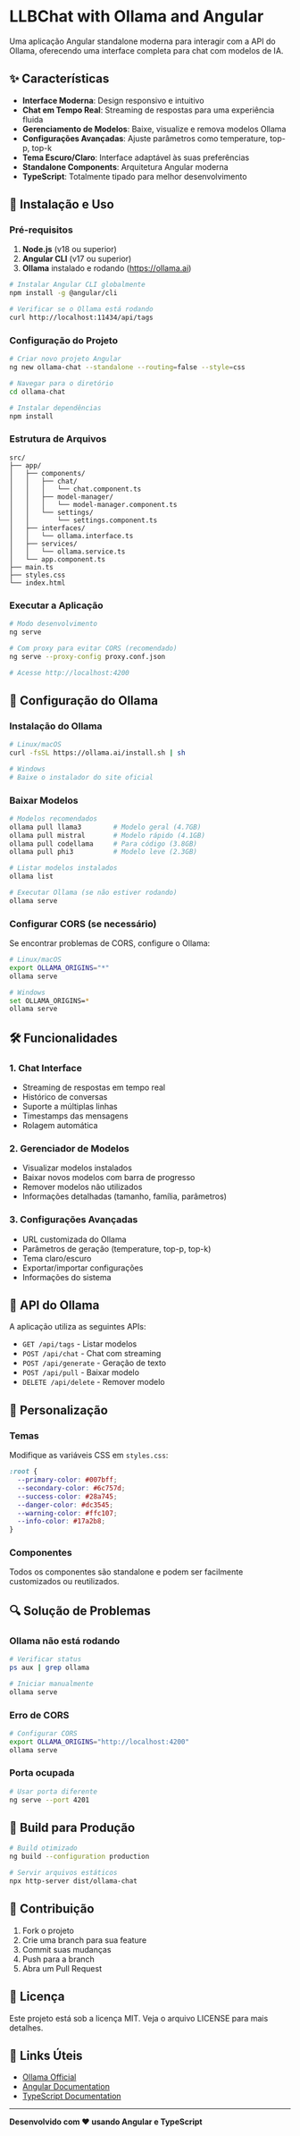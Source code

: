 # LLBChat with Ollama and Angular

Uma aplicação Angular standalone moderna para interagir com a API do Ollama, oferecendo uma interface completa para chat com modelos de IA.

## ✨ Características

- **Interface Moderna**: Design responsivo e intuitivo
- **Chat em Tempo Real**: Streaming de respostas para uma experiência fluida
- **Gerenciamento de Modelos**: Baixe, visualize e remova modelos Ollama
- **Configurações Avançadas**: Ajuste parâmetros como temperature, top-p, top-k
- **Tema Escuro/Claro**: Interface adaptável às suas preferências
- **Standalone Components**: Arquitetura Angular moderna
- **TypeScript**: Totalmente tipado para melhor desenvolvimento

## 🚀 Instalação e Uso

### Pré-requisitos

1. **Node.js** (v18 ou superior)
2. **Angular CLI** (v17 ou superior)
3. **Ollama** instalado e rodando (https://ollama.ai)

```bash
# Instalar Angular CLI globalmente
npm install -g @angular/cli

# Verificar se o Ollama está rodando
curl http://localhost:11434/api/tags
```

### Configuração do Projeto

```bash
# Criar novo projeto Angular
ng new ollama-chat --standalone --routing=false --style=css

# Navegar para o diretório
cd ollama-chat

# Instalar dependências
npm install
```

### Estrutura de Arquivos

```
src/
├── app/
│   ├── components/
│   │   ├── chat/
│   │   │   └── chat.component.ts
│   │   ├── model-manager/
│   │   │   └── model-manager.component.ts
│   │   └── settings/
│   │       └── settings.component.ts
│   ├── interfaces/
│   │   └── ollama.interface.ts
│   ├── services/
│   │   └── ollama.service.ts
│   └── app.component.ts
├── main.ts
├── styles.css
└── index.html
```

### Executar a Aplicação

```bash
# Modo desenvolvimento
ng serve

# Com proxy para evitar CORS (recomendado)
ng serve --proxy-config proxy.conf.json

# Acesse http://localhost:4200
```

## 🔧 Configuração do Ollama

### Instalação do Ollama

```bash
# Linux/macOS
curl -fsSL https://ollama.ai/install.sh | sh

# Windows
# Baixe o instalador do site oficial
```

### Baixar Modelos

```bash
# Modelos recomendados
ollama pull llama3        # Modelo geral (4.7GB)
ollama pull mistral       # Modelo rápido (4.1GB)
ollama pull codellama     # Para código (3.8GB)
ollama pull phi3          # Modelo leve (2.3GB)

# Listar modelos instalados
ollama list

# Executar Ollama (se não estiver rodando)
ollama serve
```

### Configurar CORS (se necessário)

Se encontrar problemas de CORS, configure o Ollama:

```bash
# Linux/macOS
export OLLAMA_ORIGINS="*"
ollama serve

# Windows
set OLLAMA_ORIGINS=*
ollama serve
```

## 🛠️ Funcionalidades

### 1. Chat Interface

- Streaming de respostas em tempo real
- Histórico de conversas
- Suporte a múltiplas linhas
- Timestamps das mensagens
- Rolagem automática

### 2. Gerenciador de Modelos

- Visualizar modelos instalados
- Baixar novos modelos com barra de progresso
- Remover modelos não utilizados
- Informações detalhadas (tamanho, família, parâmetros)

### 3. Configurações Avançadas

- URL customizada do Ollama
- Parâmetros de geração (temperature, top-p, top-k)
- Tema claro/escuro
- Exportar/importar configurações
- Informações do sistema

## 📡 API do Ollama

A aplicação utiliza as seguintes APIs:

- `GET /api/tags` - Listar modelos
- `POST /api/chat` - Chat com streaming
- `POST /api/generate` - Geração de texto
- `POST /api/pull` - Baixar modelo
- `DELETE /api/delete` - Remover modelo

## 🎨 Personalização

### Temas

Modifique as variáveis CSS em `styles.css`:

```css
:root {
  --primary-color: #007bff;
  --secondary-color: #6c757d;
  --success-color: #28a745;
  --danger-color: #dc3545;
  --warning-color: #ffc107;
  --info-color: #17a2b8;
}
```

### Componentes

Todos os componentes são standalone e podem ser facilmente customizados ou reutilizados.

## 🔍 Solução de Problemas

### Ollama não está rodando

```bash
# Verificar status
ps aux | grep ollama

# Iniciar manualmente
ollama serve
```

### Erro de CORS

```bash
# Configurar CORS
export OLLAMA_ORIGINS="http://localhost:4200"
ollama serve
```

### Porta ocupada

```bash
# Usar porta diferente
ng serve --port 4201
```

## 📝 Build para Produção

```bash
# Build otimizado
ng build --configuration production

# Servir arquivos estáticos
npx http-server dist/ollama-chat
```

## 🤝 Contribuição

1. Fork o projeto
2. Crie uma branch para sua feature
3. Commit suas mudanças
4. Push para a branch
5. Abra um Pull Request

## 📄 Licença

Este projeto está sob a licença MIT. Veja o arquivo LICENSE para mais detalhes.

## 🔗 Links Úteis

- [Ollama Official](https://ollama.ai)
- [Angular Documentation](https://angular.io)
- [TypeScript Documentation](https://typescriptlang.org)

---

**Desenvolvido com ❤️ usando Angular e TypeScript**
